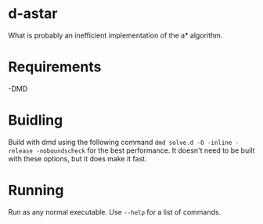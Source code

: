# d-astar
What is probably an inefficient implementation of the a* algorithm.
# Requirements
-DMD
# Buidling
Build with dmd using the following command `dmd solve.d -O -inline -release -noboundscheck` for the best performance.
It doesn't need to be built with these options, but it does make it fast.
# Running
Run as any normal executable. Use `--help` for a list of commands.